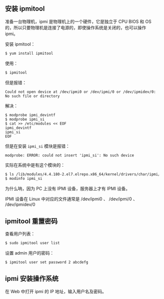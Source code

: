## 安装 ipmitool

准备一台物理机，ipmi 是物理机上的一个硬件，它是独立于 CPU BIOS 和 OS 的，所以只要物理机是连接了电源的，即使操作系统是关闭的，也可以操作 ipmi。

安装 ipmitool：

```bash
$ yum install ipmitool
```

使用：

```bash
$ ipmitool
```

但是报错：

```
Could not open device at /dev/ipmi0 or /dev/ipmi/0 or /dev/ipmidev/0: No such file or directory
```

解决：

```
$ modprobe ipmi_devintf
$ modprobe ipmi_si
$ cat >> /etc/modules << EOF
ipmi_devintf
ipmi_si
EOF
```

但是在安装 `ipmi_si` 模块是报错：

```
modprobe: ERROR: could not insert 'ipmi_si': No such device
```

实际在系统中是有这个模块的：

```bash
$ ls /lib/modules/4.4.180-2.el7.elrepo.x86_64/kernel/drivers/char/ipmi/ipmi_si.ko
$ modinfo ipmi_si
```

为什么呐，因为 PC 上没有 IPMI 设备，服务器上才有 IPMI 设备。

IPMI 设备在 Linux 中对应的文件通常是 /dev/ipmi0 、 /dev/ipmi/0 、 /dev/ipmidev/0



## ipmitool 重置密码

查看用户列表：

```bash
$ sudo ipmitool user list
```

设置 admin 用户的密码：

```bash
$ ipmitool user set password 2 abcdefg
```



## ipmi 安装操作系统

在 Web 中打开 ipmi 的 IP 地址，输入用户名及密码。









